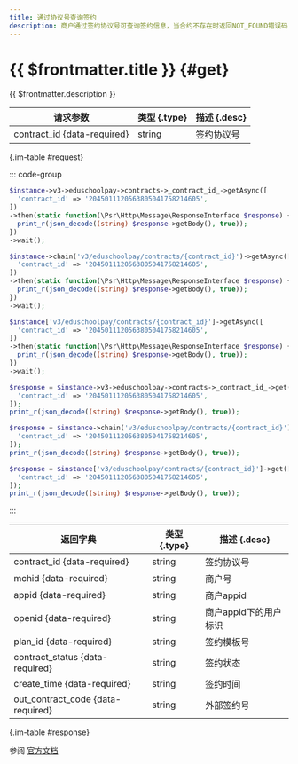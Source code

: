 ```yaml
---
title: 通过协议号查询签约
description: 商户通过签约协议号可查询签约信息，当合约不存在时返回NOT_FOUND错误码
---
```


# {{ $frontmatter.title }} {#get}

{{ $frontmatter.description }}

| 请求参数 | 类型 {.type} | 描述 {.desc}
| --- | --- | ---
| contract_id {data-required} | string | 签约协议号

{.im-table #request}

::: code-group

```php [异步纯链式]
$instance->v3->eduschoolpay->contracts->_contract_id_->getAsync([
  'contract_id' => '2045011120563805041758214605',
])
->then(static function(\Psr\Http\Message\ResponseInterface $response) {
  print_r(json_decode((string) $response->getBody(), true));
})
->wait();
```

```php [异步声明式]
$instance->chain('v3/eduschoolpay/contracts/{contract_id}')->getAsync([
  'contract_id' => '2045011120563805041758214605',
])
->then(static function(\Psr\Http\Message\ResponseInterface $response) {
  print_r(json_decode((string) $response->getBody(), true));
})
->wait();
```

```php [异步属性式]
$instance['v3/eduschoolpay/contracts/{contract_id}']->getAsync([
  'contract_id' => '2045011120563805041758214605',
])
->then(static function(\Psr\Http\Message\ResponseInterface $response) {
  print_r(json_decode((string) $response->getBody(), true));
})
->wait();
```

```php [同步纯链式]
$response = $instance->v3->eduschoolpay->contracts->_contract_id_->get([
  'contract_id' => '2045011120563805041758214605',
]);
print_r(json_decode((string) $response->getBody(), true));
```

```php [同步声明式]
$response = $instance->chain('v3/eduschoolpay/contracts/{contract_id}')->get([
  'contract_id' => '2045011120563805041758214605',
]);
print_r(json_decode((string) $response->getBody(), true));
```

```php [同步属性式]
$response = $instance['v3/eduschoolpay/contracts/{contract_id}']->get([
  'contract_id' => '2045011120563805041758214605',
]);
print_r(json_decode((string) $response->getBody(), true));
```

:::

| 返回字典 | 类型 {.type} | 描述 {.desc}
| --- | --- | ---
| contract_id {data-required}| string | 签约协议号
| mchid {data-required}| string | 商户号
| appid {data-required}| string | 商户appid
| openid {data-required}| string | 商户appid下的用户标识
| plan_id {data-required}| string | 签约模板号
| contract_status {data-required}| string | 签约状态
| create_time {data-required}| string | 签约时间
| out_contract_code {data-required}| string | 外部签约号

{.im-table #response}

参阅 [官方文档](https://pay.weixin.qq.com/wiki/doc/apiv3/wxpay/edu/eduschoolpay/chapter3_2.shtml)

